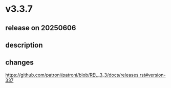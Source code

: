 # v3.3.7

## release on 20250606

## description

## changes

<a href="https://github.com/patroni/patroni/blob/REL_3_3/docs/releases.rst#version-337">https://github.com/patroni/patroni/blob/REL_3_3/docs/releases.rst#version-337</a>

